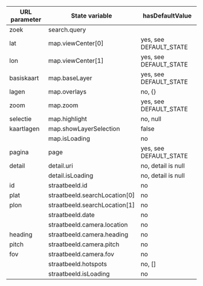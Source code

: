| URL parameter | State variable                  | hasDefaultValue        |
|---------------|---------------------------------|------------------------|
| zoek          | search.query || search.location | no, null               |
| lat           | map.viewCenter[0]               | yes, see DEFAULT_STATE |
| lon           | map.viewCenter[1]               | yes, see DEFAULT_STATE |
| basiskaart    | map.baseLayer                   | yes, see DEFAULT_STATE |
| lagen         | map.overlays                    | no, {}                 |
| zoom          | map.zoom                        | yes, see DEFAULT_STATE |
| selectie      | map.highlight                   | no, null               |
| kaartlagen    | map.showLayerSelection          | false                  |
|               | map.isLoading                   | no                     |
| pagina        | page                            | yes, see DEFAULT_STATE |
| detail        | detail.uri                      | no, detail is null     |
|               | detail.isLoading                | no, detail is null     |
| id            | straatbeeld.id                  | no                     |
| plat          | straatbeeld.searchLocation[0]   | no                     |
| plon          | straatbeeld.searchLocation[1]   | no                     |
|               | straatbeeld.date                | no                     |
|               | straatbeeld.camera.location     | no                     |
| heading       | straatbeeld.camera.heading      | no                     |
| pitch         | straatbeeld.camera.pitch        | no                     |
| fov           | straatbeeld.camera.fov          | no                     |
|               | straatbeeld.hotspots            | no, []                 |
|               | straatbeeld.isLoading           | no                     |

